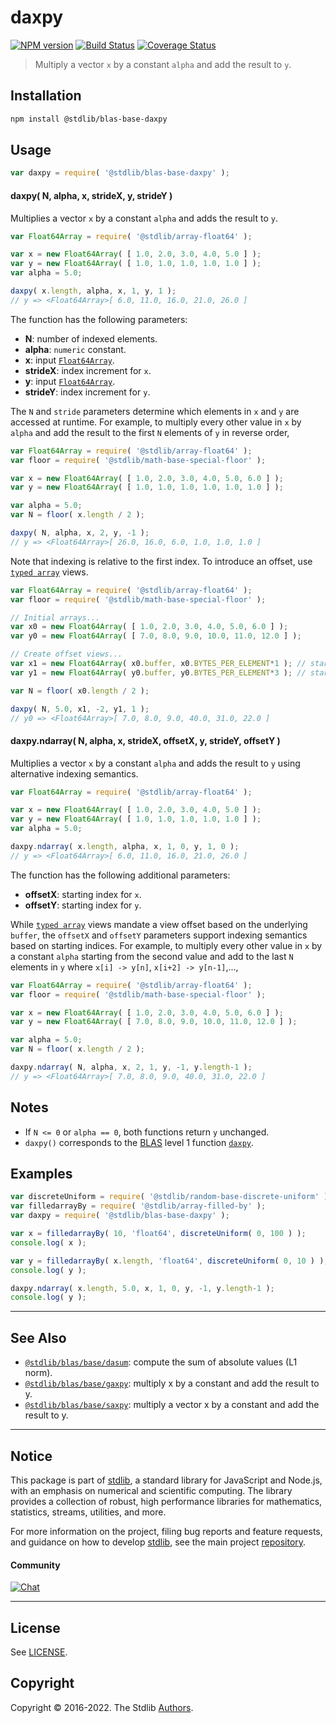 <!--

@license Apache-2.0

Copyright (c) 2018 The Stdlib Authors.

Licensed under the Apache License, Version 2.0 (the "License");
you may not use this file except in compliance with the License.
You may obtain a copy of the License at

   http://www.apache.org/licenses/LICENSE-2.0

Unless required by applicable law or agreed to in writing, software
distributed under the License is distributed on an "AS IS" BASIS,
WITHOUT WARRANTIES OR CONDITIONS OF ANY KIND, either express or implied.
See the License for the specific language governing permissions and
limitations under the License.

-->

# daxpy

[![NPM version][npm-image]][npm-url] [![Build Status][test-image]][test-url] [![Coverage Status][coverage-image]][coverage-url] <!-- [![dependencies][dependencies-image]][dependencies-url] -->

> Multiply a vector `x` by a constant `alpha` and add the result to `y`.

<section class="installation">

## Installation

```bash
npm install @stdlib/blas-base-daxpy
```

</section>

<section class="usage">

## Usage

```javascript
var daxpy = require( '@stdlib/blas-base-daxpy' );
```

#### daxpy( N, alpha, x, strideX, y, strideY )

Multiplies a vector `x` by a constant `alpha` and adds the result to `y`.

```javascript
var Float64Array = require( '@stdlib/array-float64' );

var x = new Float64Array( [ 1.0, 2.0, 3.0, 4.0, 5.0 ] );
var y = new Float64Array( [ 1.0, 1.0, 1.0, 1.0, 1.0 ] );
var alpha = 5.0;

daxpy( x.length, alpha, x, 1, y, 1 );
// y => <Float64Array>[ 6.0, 11.0, 16.0, 21.0, 26.0 ]
```

The function has the following parameters:

-   **N**: number of indexed elements.
-   **alpha**: `numeric` constant.
-   **x**: input [`Float64Array`][mdn-float64array].
-   **strideX**: index increment for `x`.
-   **y**: input [`Float64Array`][mdn-float64array].
-   **strideY**: index increment for `y`.

The `N` and `stride` parameters determine which elements in `x` and `y` are accessed at runtime. For example, to multiply every other value in `x` by `alpha` and add the result to the first `N` elements of `y` in reverse order,

```javascript
var Float64Array = require( '@stdlib/array-float64' );
var floor = require( '@stdlib/math-base-special-floor' );

var x = new Float64Array( [ 1.0, 2.0, 3.0, 4.0, 5.0, 6.0 ] );
var y = new Float64Array( [ 1.0, 1.0, 1.0, 1.0, 1.0, 1.0 ] );

var alpha = 5.0;
var N = floor( x.length / 2 );

daxpy( N, alpha, x, 2, y, -1 );
// y => <Float64Array>[ 26.0, 16.0, 6.0, 1.0, 1.0, 1.0 ]
```

Note that indexing is relative to the first index. To introduce an offset, use [`typed array`][mdn-typed-array] views.

<!-- eslint-disable stdlib/capitalized-comments -->

```javascript
var Float64Array = require( '@stdlib/array-float64' );
var floor = require( '@stdlib/math-base-special-floor' );

// Initial arrays...
var x0 = new Float64Array( [ 1.0, 2.0, 3.0, 4.0, 5.0, 6.0 ] );
var y0 = new Float64Array( [ 7.0, 8.0, 9.0, 10.0, 11.0, 12.0 ] );

// Create offset views...
var x1 = new Float64Array( x0.buffer, x0.BYTES_PER_ELEMENT*1 ); // start at 2nd element
var y1 = new Float64Array( y0.buffer, y0.BYTES_PER_ELEMENT*3 ); // start at 4th element

var N = floor( x0.length / 2 );

daxpy( N, 5.0, x1, -2, y1, 1 );
// y0 => <Float64Array>[ 7.0, 8.0, 9.0, 40.0, 31.0, 22.0 ]
```

#### daxpy.ndarray( N, alpha, x, strideX, offsetX, y, strideY, offsetY )

Multiplies a vector `x` by a constant `alpha` and adds the result to `y` using alternative indexing semantics.

```javascript
var Float64Array = require( '@stdlib/array-float64' );

var x = new Float64Array( [ 1.0, 2.0, 3.0, 4.0, 5.0 ] );
var y = new Float64Array( [ 1.0, 1.0, 1.0, 1.0, 1.0 ] );
var alpha = 5.0;

daxpy.ndarray( x.length, alpha, x, 1, 0, y, 1, 0 );
// y => <Float64Array>[ 6.0, 11.0, 16.0, 21.0, 26.0 ]
```

The function has the following additional parameters:

-   **offsetX**: starting index for `x`.
-   **offsetY**: starting index for `y`.

While [`typed array`][mdn-typed-array] views mandate a view offset based on the underlying `buffer`, the `offsetX` and `offsetY` parameters support indexing semantics based on starting indices. For example, to multiply every other value in `x` by a constant `alpha` starting from the second value and add to the last `N` elements in `y` where `x[i] -> y[n]`, `x[i+2] -> y[n-1]`,...,

```javascript
var Float64Array = require( '@stdlib/array-float64' );
var floor = require( '@stdlib/math-base-special-floor' );

var x = new Float64Array( [ 1.0, 2.0, 3.0, 4.0, 5.0, 6.0 ] );
var y = new Float64Array( [ 7.0, 8.0, 9.0, 10.0, 11.0, 12.0 ] );

var alpha = 5.0;
var N = floor( x.length / 2 );

daxpy.ndarray( N, alpha, x, 2, 1, y, -1, y.length-1 );
// y => <Float64Array>[ 7.0, 8.0, 9.0, 40.0, 31.0, 22.0 ]
```

</section>

<!-- /.usage -->

<section class="notes">

## Notes

-   If `N <= 0` or `alpha == 0`, both functions return `y` unchanged.
-   `daxpy()` corresponds to the [BLAS][blas] level 1 function [`daxpy`][daxpy].

</section>

<!-- /.notes -->

<section class="examples">

## Examples

<!-- eslint no-undef: "error" -->

```javascript
var discreteUniform = require( '@stdlib/random-base-discrete-uniform' ).factory;
var filledarrayBy = require( '@stdlib/array-filled-by' );
var daxpy = require( '@stdlib/blas-base-daxpy' );

var x = filledarrayBy( 10, 'float64', discreteUniform( 0, 100 ) );
console.log( x );

var y = filledarrayBy( x.length, 'float64', discreteUniform( 0, 10 ) );
console.log( y );

daxpy.ndarray( x.length, 5.0, x, 1, 0, y, -1, y.length-1 );
console.log( y );
```

</section>

<!-- /.examples -->

<!-- Section for related `stdlib` packages. Do not manually edit this section, as it is automatically populated. -->

<section class="related">

* * *

## See Also

-   <span class="package-name">[`@stdlib/blas/base/dasum`][@stdlib/blas/base/dasum]</span><span class="delimiter">: </span><span class="description">compute the sum of absolute values (L1 norm).</span>
-   <span class="package-name">[`@stdlib/blas/base/gaxpy`][@stdlib/blas/base/gaxpy]</span><span class="delimiter">: </span><span class="description">multiply x by a constant and add the result to y.</span>
-   <span class="package-name">[`@stdlib/blas/base/saxpy`][@stdlib/blas/base/saxpy]</span><span class="delimiter">: </span><span class="description">multiply a vector x by a constant and add the result to y.</span>

</section>

<!-- /.related -->

<!-- Section for all links. Make sure to keep an empty line after the `section` element and another before the `/section` close. -->


<section class="main-repo" >

* * *

## Notice

This package is part of [stdlib][stdlib], a standard library for JavaScript and Node.js, with an emphasis on numerical and scientific computing. The library provides a collection of robust, high performance libraries for mathematics, statistics, streams, utilities, and more.

For more information on the project, filing bug reports and feature requests, and guidance on how to develop [stdlib][stdlib], see the main project [repository][stdlib].

#### Community

[![Chat][chat-image]][chat-url]

---

## License

See [LICENSE][stdlib-license].


## Copyright

Copyright &copy; 2016-2022. The Stdlib [Authors][stdlib-authors].

</section>

<!-- /.stdlib -->

<!-- Section for all links. Make sure to keep an empty line after the `section` element and another before the `/section` close. -->

<section class="links">

[npm-image]: http://img.shields.io/npm/v/@stdlib/blas-base-daxpy.svg
[npm-url]: https://npmjs.org/package/@stdlib/blas-base-daxpy

[test-image]: https://github.com/stdlib-js/blas-base-daxpy/actions/workflows/test.yml/badge.svg
[test-url]: https://github.com/stdlib-js/blas-base-daxpy/actions/workflows/test.yml

[coverage-image]: https://img.shields.io/codecov/c/github/stdlib-js/blas-base-daxpy/main.svg
[coverage-url]: https://codecov.io/github/stdlib-js/blas-base-daxpy?branch=main

<!--

[dependencies-image]: https://img.shields.io/david/stdlib-js/blas-base-daxpy.svg
[dependencies-url]: https://david-dm.org/stdlib-js/blas-base-daxpy/main

-->

[umd]: https://github.com/umdjs/umd
[es-module]: https://developer.mozilla.org/en-US/docs/Web/JavaScript/Guide/Modules

[deno-url]: https://github.com/stdlib-js/blas-base-daxpy/tree/deno
[umd-url]: https://github.com/stdlib-js/blas-base-daxpy/tree/umd
[esm-url]: https://github.com/stdlib-js/blas-base-daxpy/tree/esm

[chat-image]: https://img.shields.io/gitter/room/stdlib-js/stdlib.svg
[chat-url]: https://gitter.im/stdlib-js/stdlib/

[stdlib]: https://github.com/stdlib-js/stdlib

[stdlib-authors]: https://github.com/stdlib-js/stdlib/graphs/contributors

[stdlib-license]: https://raw.githubusercontent.com/stdlib-js/blas-base-daxpy/main/LICENSE

[blas]: http://www.netlib.org/blas

[daxpy]: http://www.netlib.org/lapack/explore-html/de/da4/group__double__blas__level1.html

[mdn-float64array]: https://developer.mozilla.org/en-US/docs/Web/JavaScript/Reference/Global_Objects/Float64Array

[mdn-typed-array]: https://developer.mozilla.org/en-US/docs/Web/JavaScript/Reference/Global_Objects/TypedArray

<!-- <related-links> -->

[@stdlib/blas/base/dasum]: https://www.npmjs.com/package/@stdlib/blas-base-dasum

[@stdlib/blas/base/gaxpy]: https://www.npmjs.com/package/@stdlib/blas-base-gaxpy

[@stdlib/blas/base/saxpy]: https://www.npmjs.com/package/@stdlib/blas-base-saxpy

<!-- </related-links> -->

</section>

<!-- /.links -->

